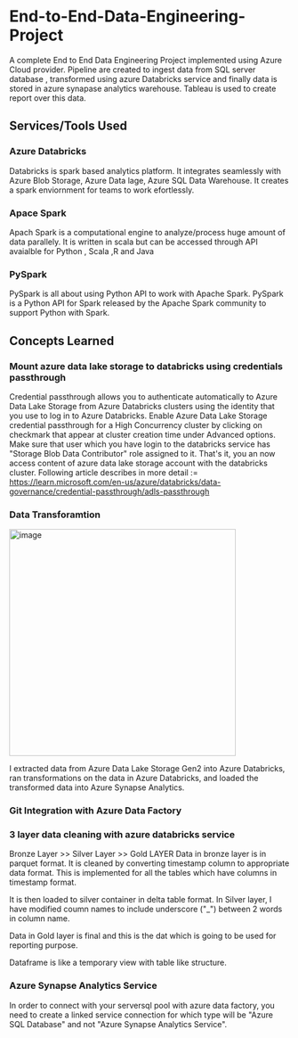 # End-to-End-Data-Engineering-Project
A complete End to End Data Engineering Project implemented using Azure Cloud provider. Pipeline are created to ingest data from SQL server database , transformed using azure Databricks service and finally data is stored in azure synapase analytics warehouse. Tableau is used to create report over this data.

## Services/Tools Used

### Azure Databricks
Databricks is spark based analytics platform. It integrates seamlessly with Azure Blob Storage, Azure Data lage, Azure SQL Data Warehouse. It creates a spark enviornment for teams to work efortlessly.

### Apace Spark
Apach Spark is a computational engine to analyze/process huge amount of data parallely. It is written in scala but can be accessed through API avaialble for Python , Scala ,R and Java

### PySpark
PySpark is all about using Python API to work with Apache Spark.
PySpark is a Python API for Spark released by the Apache Spark community to support Python with Spark.

## Concepts Learned

### Mount azure data lake storage to databricks using credentials passthrough
Credential passthrough allows you to authenticate automatically to Azure Data Lake Storage from Azure Databricks clusters using the identity that you use to log in to Azure Databricks.
Enable Azure Data Lake Storage credential passthrough for a High Concurrency cluster by clicking on checkmark that appear at cluster creation time under Advanced options.
Make sure that user which you have login to the databricks service has "Storage Blob Data Contributor" role assigned to it. That's it, you an now access content of azure data
lake storage account with the databricks cluster. 
Following article describes in more detail := https://learn.microsoft.com/en-us/azure/databricks/data-governance/credential-passthrough/adls-passthrough

### Data Transforamtion 
<img width="407" alt="image" src="https://github.com/crazylot/End-to-End-Data-Engineering-Project/assets/63306186/eb6d61bb-ae0d-4353-8d36-5c06a7767bf8">

I extracted data from Azure Data Lake Storage Gen2 into Azure Databricks, ran transformations on the data in Azure Databricks, and loaded the transformed data into Azure Synapse Analytics.

### Git Integration with Azure Data Factory 

### 3 layer data cleaning with azure databricks service
Bronze Layer >> Silver Layer >> Gold LAYER
Data in bronze layer is in parquet format. It is cleaned by converting timestamp column to appropriate data format. This is implemented for all the tables which have columns in timestamp format.

It is then loaded to silver container in delta table format. In Silver layer, I have modified coumn names to include underscore ("_") between 2 words in column name.

Data in Gold layer is final and this is the dat which is going to be used for reporting purpose.

Dataframe is like a temporary view with table like structure.

### Azure Synapse Analytics Service
In order to connect with your serversql pool with azure data factory, you need to create a linked service connection for which type will be "Azure SQL Database" and not "Azure Synapse Analytics Service".



